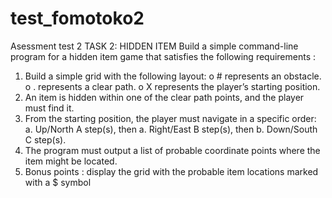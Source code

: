 # test_fomotoko2
Asessment test 2
TASK 2: HIDDEN ITEM
Build a simple command-line program for a hidden item game that satisfies the following
requirements :
1. Build a simple grid with the following layout:
o # represents an obstacle.
o . represents a clear path.
o X represents the player’s starting position.
2. An item is hidden within one of the clear path points, and the player must find it.
3. From the starting position, the player must navigate in a specific order:
a. Up/North A step(s), then
a. Right/East B step(s), then
b. Down/South C step(s).
2. The program must output a list of probable coordinate points where the item might be located.
3. Bonus points : display the grid with the probable item locations marked with a $ symbol
